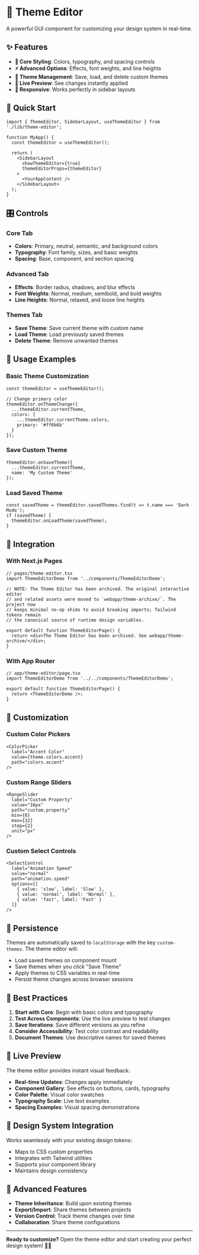 # 🎨 Theme Editor

A powerful GUI component for customizing your design system in real-time.

## ✨ Features

- **🎨 Core Styling**: Colors, typography, and spacing controls
- **⚡ Advanced Options**: Effects, font weights, and line heights
- **💾 Theme Management**: Save, load, and delete custom themes
- **🔄 Live Preview**: See changes instantly applied
- **📱 Responsive**: Works perfectly in sidebar layouts

## 🚀 Quick Start

```tsx
import { ThemeEditor, SidebarLayout, useThemeEditor } from './lib/theme-editor';

function MyApp() {
  const themeEditor = useThemeEditor();

  return (
    <SidebarLayout
      showThemeEditor={true}
      themeEditorProps={themeEditor}
    >
      <YourAppContent />
    </SidebarLayout>
  );
}
```

## 🎛️ Controls

### Core Tab
- **Colors**: Primary, neutral, semantic, and background colors
- **Typography**: Font family, sizes, and basic weights
- **Spacing**: Base, component, and section spacing

### Advanced Tab
- **Effects**: Border radius, shadows, and blur effects
- **Font Weights**: Normal, medium, semibold, and bold weights
- **Line Heights**: Normal, relaxed, and loose line heights

### Themes Tab
- **Save Theme**: Save current theme with custom name
- **Load Theme**: Load previously saved themes
- **Delete Theme**: Remove unwanted themes

## 🎯 Usage Examples

### Basic Theme Customization
```tsx
const themeEditor = useThemeEditor();

// Change primary color
themeEditor.onThemeChange({
  ...themeEditor.currentTheme,
  colors: {
    ...themeEditor.currentTheme.colors,
    primary: '#ff6b6b'
  }
});
```

### Save Custom Theme
```tsx
themeEditor.onSaveTheme({
  ...themeEditor.currentTheme,
  name: 'My Custom Theme'
});
```

### Load Saved Theme
```tsx
const savedTheme = themeEditor.savedThemes.find(t => t.name === 'Dark Mode');
if (savedTheme) {
  themeEditor.onLoadTheme(savedTheme);
}
```

## 🔧 Integration

### With Next.js Pages
```tsx
// pages/theme-editor.tsx
import ThemeEditorDemo from '../components/ThemeEditorDemo';

// NOTE: The Theme Editor has been archived. The original interactive editor
// and related assets were moved to `webapp/theme-archive/`. The project now
// keeps minimal no-op shims to avoid breaking imports; Tailwind tokens remain
// the canonical source of runtime design variables.

export default function ThemeEditorPage() {
  return <div>The Theme Editor has been archived. See webapp/theme-archive/</div>;
}
```

### With App Router
```tsx
// app/theme-editor/page.tsx
import ThemeEditorDemo from '../../components/ThemeEditorDemo';

export default function ThemeEditorPage() {
  return <ThemeEditorDemo />;
}
```

## 🎨 Customization

### Custom Color Pickers
```tsx
<ColorPicker
  label="Accent Color"
  value={theme.colors.accent}
  path="colors.accent"
/>
```

### Custom Range Sliders
```tsx
<RangeSlider
  label="Custom Property"
  value="16px"
  path="custom.property"
  min={8}
  max={32}
  step={2}
  unit="px"
/>
```

### Custom Select Controls
```tsx
<SelectControl
  label="Animation Speed"
  value="normal"
  path="animation.speed"
  options={[
    { value: 'slow', label: 'Slow' },
    { value: 'normal', label: 'Normal' },
    { value: 'fast', label: 'Fast' }
  ]}
/>
```

## 💾 Persistence

Themes are automatically saved to `localStorage` with the key `custom-themes`. The theme editor will:

- Load saved themes on component mount
- Save themes when you click "Save Theme"
- Apply themes to CSS variables in real-time
- Persist theme changes across browser sessions

## 🎯 Best Practices

1. **Start with Core**: Begin with basic colors and typography
2. **Test Across Components**: Use the live preview to test changes
3. **Save Iterations**: Save different versions as you refine
4. **Consider Accessibility**: Test color contrast and readability
5. **Document Themes**: Use descriptive names for saved themes

## 🔄 Live Preview

The theme editor provides instant visual feedback:

- **Real-time Updates**: Changes apply immediately
- **Component Gallery**: See effects on buttons, cards, typography
- **Color Palette**: Visual color swatches
- **Typography Scale**: Live text examples
- **Spacing Examples**: Visual spacing demonstrations

## 🎨 Design System Integration

Works seamlessly with your existing design tokens:

- Maps to CSS custom properties
- Integrates with Tailwind utilities
- Supports your component library
- Maintains design consistency

## 🚀 Advanced Features

- **Theme Inheritance**: Build upon existing themes
- **Export/Import**: Share themes between projects
- **Version Control**: Track theme changes over time
- **Collaboration**: Share theme configurations

---

**Ready to customize?** Open the theme editor and start creating your perfect design system! 🎨✨